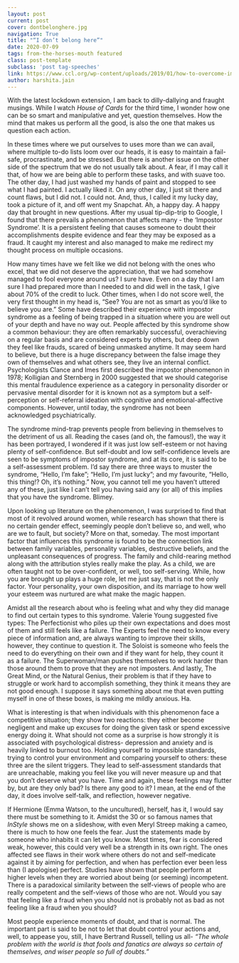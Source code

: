 ```yaml
---
layout: post
current: post
cover: dontbelonghere.jpg
navigation: True
title: "“I don’t belong here”"
date: 2020-07-09
tags: from-the-horses-mouth featured
class: post-template
subclass: 'post tag-speeches'
link: https://www.ccl.org/wp-content/uploads/2019/01/how-to-overcome-impostor-syndrome-center-for-creative-leadership.png
author: harshita.jain
---
```

With the latest lockdown extension, I am back to dilly-dallying and fraught musings. While I watch *House of Cards* for the third time, I wonder how one can be so smart and manipulative and yet, question themselves. How the mind that makes us perform all the good, is also the one that makes us question each action.

In these times where we put ourselves to uses more than we can avail, where multiple to-do lists loom over our heads, it is easy to maintain a fail-safe, procrastinate, and be stressed. But there is another issue on the other side of the spectrum that we do not usually talk about. A fear, if I may call it that, of how we are being able to perform these tasks, and with suave too. The other day, I had just washed my hands of paint and stopped to see what I had painted. I actually liked it. On any other day, I just sit there and count flaws, but I did not. I could not. And, thus, I called it my lucky day, took a picture of it, and off went my Snapchat. Ah, a happy day. A happy day that brought in new questions. After my usual tip-dip-trip to Google, I found that there prevails a phenomenon that affects many - the ‘Impostor Syndrome’. It is a persistent feeling that causes someone to doubt their accomplishments despite evidence and fear they may be exposed as a fraud. It caught my interest and also managed to make me redirect my thought process on multiple occasions.

How many times have we felt like we did not belong with the ones who excel, that we did not deserve the appreciation, that we had somehow managed to fool everyone around us? I sure have. Even on a day that I am sure I had prepared more than I needed to and did well in the task, I give about 70% of the credit to luck. Other times, when I do not score well, the very first thought in my head is, “See? You are not as smart as you’d like to believe you are.” Some have described their experience with impostor syndrome as a feeling of being trapped in a situation where you are well out of your depth and have no way out. People affected by this syndrome show a common behaviour: they are often remarkably successful, overachieving on a regular basis and are considered experts by others, but deep down they feel like frauds, scared of being unmasked anytime. It may seem hard to believe, but there is a huge discrepancy between the false image they own of themselves and what others see, they live an internal conflict. Psychologists Clance and Imes first described the impostor phenomenon in 1978; Kolligian and Sternberg in 2000 suggested that we should categorise this mental fraudulence experience as a category in personality disorder or pervasive mental disorder for it is known not as a symptom but a self-perception or self-referral ideation with cognitive and emotional-affective components. However, until today, the syndrome has not been acknowledged psychiatrically.

The syndrome mind-trap prevents people from believing in themselves to the detriment of us all. Reading the cases (and oh, the famous!), the way it has been portrayed, I wondered if it was just low self-esteem or not having plenty of self-confidence. But self-doubt and low self-confidence levels are seen to be symptoms of impostor syndrome, and at its core, it is said to be a self-assessment problem. I’d say there are three ways to muster the syndrome, “Hello, I’m fake”; “Hello, I’m just lucky”; and my favourite, “Hello, this thing!? Oh, it’s nothing.” Now, you cannot tell me you haven’t uttered any of these, just like I can’t tell you having said any (or all) of this implies that you have the syndrome. Blimey.

Upon looking up literature on the phenomenon, I was surprised to find that most of it revolved around women, while research has shown that there is no certain gender effect, seemingly people don’t believe so, and well, who are we to fault, but society? More on that, someday. The most important factor that influences this syndrome is found to be the connection link between family variables, personality variables, destructive beliefs, and the unpleasant consequences of progress. The family and child-rearing method along with the attribution styles really make the play. As a child, we are often taught not to be over-confident, or well, too self-serving. While, how you are brought up plays a huge role, let me just say, that is not the only factor. Your personality, your own disposition, and its marriage to how well your esteem was nurtured are what make the magic happen.

Amidst all the research about who is feeling what and why they did manage to find out certain types to this syndrome. Valerie Young suggested five types: The Perfectionist who piles up their own expectations and does most of them and still feels like a failure. The Experts feel the need to know every piece of information and, are always wanting to improve their skills, however, they continue to question it. The Soloist is someone who feels the need to do everything on their own and if they want for help, they count it as a failure. The Superwoman/man pushes themselves to work harder than those around them to prove that they are not imposters. And lastly, The Great Mind, or the Natural Genius, their problem is that if they have to struggle or work hard to accomplish something, they think it means they are not good enough. I suppose it says something about me that even putting myself in one of these boxes, is making me mildly anxious. Ha.

What is interesting is that when individuals with this phenomenon face a competitive situation; they show two reactions: they either become negligent and make up excuses for doing the given task or spend excessive energy doing it. What should not come as a surprise is how strongly it is associated with psychological distress- depression and anxiety and is heavily linked to burnout too. Holding yourself to impossible standards, trying to control your environment and comparing yourself to others: these three are the silent triggers. They lead to self-assessment standards that are unreachable, making you feel like you will never measure up and that you don’t deserve what you have. Time and again, these feelings may flutter by, but are they only bad? Is there any good to it? I mean, at the end of the day, it does involve self-talk, and reflection, however negative.

If Hermione (Emma Watson, to the uncultured), herself, has it, I would say there must be something to it. Amidst the 30 or so famous names that *InStyle* shows me on a slideshow, with even Meryl Streep making a cameo, there is much to how one feels the fear. Just the statements made by someone who inhabits it can let you know. Most times, fear is considered weak, however, this could very well be a strength in its own right. The ones affected see flaws in their work where others do not and self-medicate against it by aiming for perfection, and when has perfection ever been less than (I apologise) perfect. Studies have shown that people perform at higher levels when they are worried about being (or seeming) incompetent. There is a paradoxical similarity between the self-views of people who are really competent and the self-views of those who are not. Would you say that feeling like a fraud when you should not is probably not as bad as not feeling like a fraud when you should?

Most people experience moments of doubt, and that is normal. The important part is said to be not to let that doubt control your actions and, well, to appease you, still, I have Bertrand Russell, telling us all- *“The whole problem with the world is that fools and fanatics are always so certain of themselves, and wiser people so full of doubts.”*

